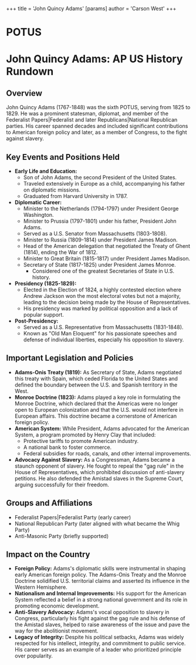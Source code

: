 +++
 title = 'John Quincy Adams'
[params]
	author = 'Carson West'
+++
# POTUS
# John Quincy Adams: AP US History Rundown

## Overview

John Quincy Adams (1767-1848) was the sixth POTUS, serving from 1825 to 1829.  He was a prominent statesman, diplomat, and member of the Federalist Papers|Federalist and later Republicans|National Republican parties.  His career spanned decades and included significant contributions to American foreign policy and later, as a member of Congress, to the fight against slavery.

## Key Events and Positions Held

*   **Early Life and Education:**
    *   Son of John Adams, the second President of the United States.
    *   Traveled extensively in Europe as a child, accompanying his father on diplomatic missions.
    *   Graduated from Harvard University in 1787.
*   **Diplomatic Career:**
    *   Minister to the Netherlands (1794-1797) under President George Washington.
    *   Minister to Prussia (1797-1801) under his father, President John Adams.
    *   Served as a U.S. Senator from Massachusetts (1803-1808).
    *   Minister to Russia (1809-1814) under President James Madison.
    *   Head of the American delegation that negotiated the Treaty of Ghent (1814), ending the War of 1812.
    *   Minister to Great Britain (1815-1817) under President James Madison.
    *   Secretary of State (1817-1825) under President James Monroe.
        *   Considered one of the greatest Secretaries of State in U.S. history.
*   **Presidency (1825-1829):**
    *   Elected in the Election of 1824, a highly contested election where Andrew Jackson won the most electoral votes but not a majority, leading to the decision being made by the House of Representatives.
    *   His presidency was marked by political opposition and a lack of popular support.
*   **Post-Presidency:**
    *   Served as a U.S. Representative from Massachusetts (1831-1848).
    *   Known as "Old Man Eloquent" for his passionate speeches and defense of individual liberties, especially his opposition to slavery.

## Important Legislation and Policies

*   **Adams-Onis Treaty (1819):** As Secretary of State, Adams negotiated this treaty with Spain, which ceded Florida to the United States and defined the boundary between the U.S. and Spanish territory in the West.
*   **Monroe Doctrine (1823):**  Adams played a key role in formulating the Monroe Doctrine, which declared that the Americas were no longer open to European colonization and that the U.S. would not interfere in European affairs. This doctrine became a cornerstone of American foreign policy.
*   **American System:** While President, Adams advocated for the American System, a program promoted by Henry Clay that included:
    *   Protective tariffs to promote American industry.
    *   A national bank to foster commerce.
    *   Federal subsidies for roads, canals, and other internal improvements.
*   **Advocacy Against Slavery:**  As a Congressman, Adams became a staunch opponent of slavery. He fought to repeal the "gag rule" in the House of Representatives, which prohibited discussion of anti-slavery petitions.  He also defended the Amistad slaves in the Supreme Court, arguing successfully for their freedom.

## Groups and Affiliations

*   Federalist Papers|Federalist Party (early career)
*   National Republican Party (later aligned with what became the Whig Party)
*   Anti-Masonic Party (briefly supported)

## Impact on the Country

*   **Foreign Policy:** Adams's diplomatic skills were instrumental in shaping early American foreign policy. The Adams-Onis Treaty and the Monroe Doctrine solidified U.S. territorial claims and asserted its influence in the Western Hemisphere.
*   **Nationalism and Internal Improvements:**  His support for the American System reflected a belief in a strong national government and its role in promoting economic development.
*   **Anti-Slavery Advocacy:**  Adams's vocal opposition to slavery in Congress, particularly his fight against the gag rule and his defense of the Amistad slaves, helped to raise awareness of the issue and pave the way for the abolitionist movement.
*   **Legacy of Integrity:** Despite his political setbacks, Adams was widely respected for his intellect, integrity, and commitment to public service. His career serves as an example of a leader who prioritized principle over popularity.
